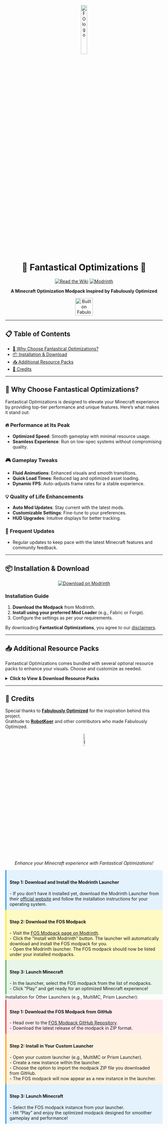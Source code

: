 <div align="center">
  <img src="https://cdn.discordapp.com/attachments/894749835742294038/1289581248523669568/wZOBJNh.jpg?ex=66f957a0&is=66f80620&hm=f9b1df4c8e5eaaf7ccfb46d3245cf757a7039e4d507ad70f82e1c7780557b218&" alt="FO logo" width="20%" height="20%">

  # 🌟 **Fantastical Optimizations** 🌟

  [![Read the Wiki](https://img.shields.io/badge/Wiki-Read%20the%20Wiki-blue?style=for-the-badge)](https://fantastical-optimizations.gitbook.io/fos)
  [![Modrinth](https://img.shields.io/badge/Modrinth-Download%20on%20Modrinth-green?style=for-the-badge)](https://modrinth.com/modpack/fos)
  
  **A Minecraft Optimization Modpack Inspired by Fabulously Optimized**
  
  <a href="https://download.fo">
    <img alt="Built on Fabulously Optimized" height="56" src="https://cdn.jsdelivr.net/npm/@intergrav/devins-badges@3/assets/cozy/built-with/fabulously-optimized_vector.svg">
  </a>
</div>

---

## 📋 **Table of Contents**
- [🚀 Why Choose Fantastical Optimizations?](#-why-choose-fantastical-optimizations)
- [📦 Installation & Download](#-installation--download)
- [📥 Additional Resource Packs](#-additional-resource-packs)
- [🙏 Credits](#-credits)

---

## 🚀 **Why Choose Fantastical Optimizations?**

Fantastical Optimizations is designed to elevate your Minecraft experience by providing top-tier performance and unique features. Here’s what makes it stand out:

### 🔥 **Performance at Its Peak**
- **Optimized Speed**: Smooth gameplay with minimal resource usage.
- **Seamless Experience**: Run on low-spec systems without compromising quality.

### 🎮 **Gameplay Tweaks**
- **Fluid Animations**: Enhanced visuals and smooth transitions.
- **Quick Load Times**: Reduced lag and optimized asset loading.
- **Dynamic FPS**: Auto-adjusts frame rates for a stable experience.

### 💡 **Quality of Life Enhancements**
- **Auto Mod Updates**: Stay current with the latest mods.
- **Customizable Settings**: Fine-tune to your preferences.
- **HUD Upgrades**: Intuitive displays for better tracking.

### 🔄 **Frequent Updates**
- Regular updates to keep pace with the latest Minecraft features and community feedback.

---

## 📦 **Installation & Download**

<div align="center">

[![Download on Modrinth](https://img.shields.io/badge/Modrinth-Download%20on%20Modrinth-green?style=for-the-badge)](https://modrinth.com/modpack/fos)

</div>

### Installation Guide
1. **Download the Modpack** from Modrinth.
2. **Install using your preferred Mod Loader** (e.g., Fabric or Forge).
3. Configure the settings as per your requirements.

By downloading **Fantastical Optimizations**, you agree to our [disclaimers](https://fantastical-optimizations.gitbook.io/fos/disclaimers).

---

## 📥 **Additional Resource Packs**

Fantastical Optimizations comes bundled with several optional resource packs to enhance your visuals. Choose and customize as needed.

<details>
  <summary><strong>Click to View & Download Resource Packs</strong></summary>
  
  | **Resource Pack**            | **CurseForge**                                                   | **Modrinth**                                                        |
  | ---------------------------- | ---------------------------------------------------------------- | ------------------------------------------------------------------- |
  | **Chat Reporting Helper**    | [CurseForge](https://curseforge.com/minecraft/texture-packs/chat-reporting-helper) | [Modrinth](https://modrinth.com/resourcepack/chat-reporting-helper) |
  | **Fast Better Grass**        | [CurseForge](https://curseforge.com/minecraft/texture-packs/fast-better-grass)       | [Modrinth](https://modrinth.com/resourcepack/fast-better-grass)      |
  | **Smart Boost**              | [CurseForge](https://www.curseforge.com/minecraft/texture-packs/smart-boost)        | [Modrinth](https://modrinth.com/resourcepack/smart-boost/version/1.20-1.20.1) |
</details>

---

## 🙏 **Credits**

Special thanks to **[Fabulously Optimized](https://modrinth.com/modpack/fabulously-optimized)** for the inspiration behind this project.  
Gratitude to **[RobotKoer](https://modrinth.com/user/robotkoer)** and other contributors who made Fabulously Optimized.





<div align="center">
 <img src="https://cdn.discordapp.com/attachments/894749835742294038/1289581248523669568/wZOBJNh.jpg?ex=66f957a0&is=66f80620&hm=f9b1df4c8e5eaaf7ccfb46d3245cf757a7039e4d507ad70f82e1c7780557b218&" alt="FO logo" width="10%" height="10%">
  <p><em>Enhance your Minecraft experience with Fantastical Optimizations!</em></p>
</div>

<div style="background-color:#E3F2FD; padding: 10px; border-left: 4px solid #42A5F5;"> <h4>Step 1: Download and Install the Modrinth Launcher</h4> - If you don’t have it installed yet, download the Modrinth Launcher from their <a href="https://modrinth.com" target="_blank">official website</a> and follow the installation instructions for your operating system. </div> <div style="background-color:#FFF9C4; padding: 10px; border-left: 4px solid #FFEB3B;"> <h4>Step 2: Download the FOS Modpack</h4> - Visit the <a href="https://modrinth.com/modpack/fos" target="_blank">FOS Modpack page on Modrinth</a>.<br> - Click the "Install with Modrinth" button. The launcher will automatically download and install the FOS modpack for you.<br> - Open the Modrinth launcher. The FOS modpack should now be listed under your installed modpacks. </div> <div style="background-color:#E8F5E9; padding: 10px; border-left: 4px solid #66BB6A;"> <h4>Step 3: Launch Minecraft</h4> - In the launcher, select the FOS modpack from the list of modpacks.<br> - Click "Play" and get ready for an optimized Minecraft experience! </div>
Installation for Other Launchers (e.g., MultiMC, Prism Launcher):
<div style="background-color:#FFEBEE; padding: 10px; border-left: 4px solid #EF5350;"> <h4>Step 1: Download the FOS Modpack from GitHub</h4> - Head over to the <a href="https://github.com/FluxRepo1231/FantasticalOptimizations" target="_blank">FOS Modpack GitHub Repository</a>.<br> - Download the latest release of the modpack in ZIP format. </div> <div style="background-color:#FFF3E0; padding: 10px; border-left: 4px solid #FFA726;"> <h4>Step 2: Install in Your Custom Launcher</h4> - Open your custom launcher (e.g., MultiMC or Prism Launcher).<br> - Create a new instance within the launcher.<br> - Choose the option to import the modpack ZIP file you downloaded from GitHub.<br> - The FOS modpack will now appear as a new instance in the launcher. </div> <div style="background-color:#E3F2FD; padding: 10px; border-left: 4px solid #42A5F5;"> <h4>Step 3: Launch Minecraft</h4> - Select the FOS modpack instance from your launcher.<br> - Hit “Play” and enjoy the optimized modpack designed for smoother gameplay and performance! </div>
